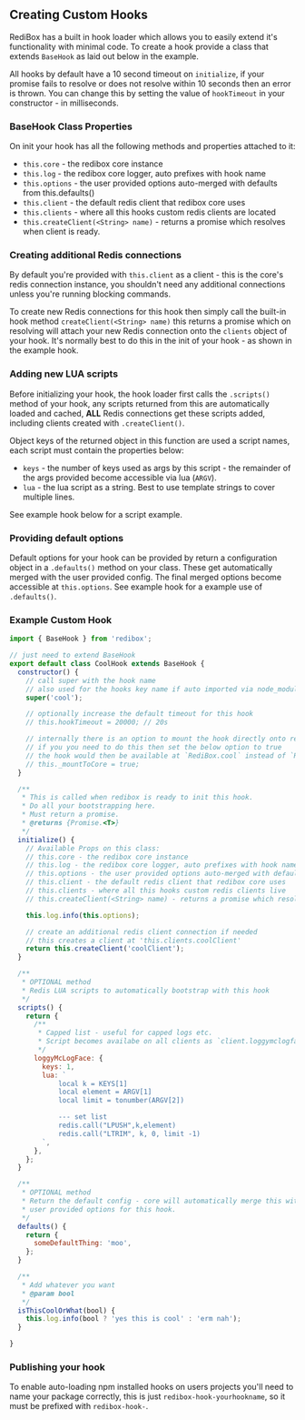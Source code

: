 ## Creating Custom Hooks

RediBox has a built in hook loader which allows you to easily extend it's functionality with minimal code. To create a hook provide a class that extends `BaseHook` as laid out below in the example.

All hooks by default have a 10 second timeout on `initialize`, if your promise fails to resolve or does not resolve within 10 seconds then an error is thrown. You can change this by setting the value of `hookTimeout` in your constructor - in milliseconds.

### BaseHook Class Properties

On init your hook has all the following methods and properties attached to it:

- `this.core` - the redibox core instance
- `this.log` - the redibox core logger, auto prefixes with hook name
- `this.options` - the user provided options auto-merged with defaults from this.defaults()
- `this.client` - the default redis client that redibox core uses
- `this.clients` - where all this hooks custom redis clients are located
- `this.createClient(<String> name)` - returns a promise which resolves when client is ready.

### Creating additional Redis connections

By default you're provided with `this.client` as a client - this is the core's redis connection instance, you shouldn't need any additional connections unless you're running blocking commands.

To create new Redis connections for this hook then simply call the built-in hook method `createClient(<String> name)` this returns a promise which on resolving will attach your new Redis connection onto the `clients` object of your hook. It's normally best to do this in the init of your hook - as shown in the example hook.

### Adding new LUA scripts

Before initializing your hook, the hook loader first calls the `.scripts()` method of your hook, any scripts returned from this are automatically loaded and cached, **ALL** Redis connections get these scripts added, including clients created with `.createClient()`.

Object keys of the returned object in this function are used a script names, each script must contain the properties below:

- `keys` - the number of keys used as args by this script - the remainder of the args provided become accessible via lua (`ARGV`).
- `lua` - the lua script as a string. Best to use template strings to cover multiple lines.

See example hook below for a script example.

### Providing default options

Default options for your hook can be provided by return a configuration object in a `.defaults()` method on your class. These get automatically merged with the user provided config. The final merged options become accessible at `this.options`. See example hook for a example use of `.defaults()`.

### Example Custom Hook

```javascript
import { BaseHook } from 'redibox';

// just need to extend BaseHook
export default class CoolHook extends BaseHook {
  constructor() {
    // call super with the hook name
    // also used for the hooks key name if auto imported via node_modules
    super('cool');

    // optionally increase the default timeout for this hook
    // this.hookTimeout = 20000; // 20s

    // internally there is an option to mount the hook directly onto redibox rather than the `.hooks` object
    // if you you need to do this then set the below option to true
    // the hook would then be available at `RediBox.cool` instead of `RediBox.hooks.cool`
    // this._mountToCore = true;
  }

  /**
   * This is called when redibox is ready to init this hook.
   * Do all your bootstrapping here.
   * Must return a promise.
   * @returns {Promise.<T>}
   */
  initialize() {
    // Available Props on this class:
    // this.core - the redibox core instance
    // this.log - the redibox core logger, auto prefixes with hook name
    // this.options - the user provided options auto-merged with defaults from this.defaults()
    // this.client - the default redis client that redibox core uses
    // this.clients - where all this hooks custom redis clients live
    // this.createClient(<String> name) - returns a promise which resolves when client is ready.

    this.log.info(this.options);

    // create an additional redis client connection if needed
    // this creates a client at 'this.clients.coolClient'
    return this.createClient('coolClient');
  }

  /**
   * OPTIONAL method
   * Redis LUA scripts to automatically bootstrap with this hook
   */
  scripts() {
    return {
      /**
       * Capped list - useful for capped logs etc.
       * Script becomes availabe on all clients as `client.loggymclogface(key, ele, limit).then().catch()`
       */
      loggyMcLogFace: {
        keys: 1,
        lua: `
            local k = KEYS[1]
            local element = ARGV[1]
            local limit = tonumber(ARGV[2])

            --- set list
            redis.call("LPUSH",k,element)
            redis.call("LTRIM", k, 0, limit -1)
        `,
      },
    };
  }

  /**
   * OPTIONAL method
   * Return the default config - core will automatically merge this with the
   * user provided options for this hook.
   */
  defaults() {
    return {
      someDefaultThing: 'moo',
    };
  }

  /**
   * Add whatever you want
   * @param bool
   */
  isThisCoolOrWhat(bool) {
    this.log.info(bool ? 'yes this is cool' : 'erm nah');
  }

}
```

### Publishing your hook

To enable auto-loading npm installed hooks on users projects you'll need to name your package correctly, this is just `redibox-hook-yourhookname`, so it must be prefixed with `redibox-hook-`.
